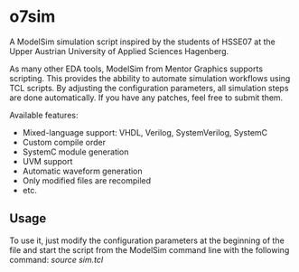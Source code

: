 o7sim
=====

A ModelSim simulation script inspired by the students of HSSE07 at the Upper Austrian University of Applied Sciences Hagenberg.

As many other EDA tools, ModelSim from Mentor Graphics supports scripting. This provides the abbility to automate simulation workflows using TCL scripts. By adjusting the configuration parameters, all simulation steps are done automatically. If you have any patches, feel free to submit them.

Available features:
* Mixed-language support: VHDL, Verilog, SystemVerilog, SystemC
* Custom compile order
* SystemC module generation
* UVM support
* Automatic waveform generation
* Only modified files are recompiled
* etc.

Usage
-----

To use it, just modify the configuration parameters at the beginning of the file and start the script from the ModelSim command line with the following command: *source sim.tcl*